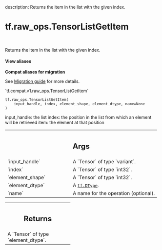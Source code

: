 description: Returns the item in the list with the given index.

<div itemscope itemtype="http://developers.google.com/ReferenceObject">
<meta itemprop="name" content="tf.raw_ops.TensorListGetItem" />
<meta itemprop="path" content="Stable" />
</div>

# tf.raw_ops.TensorListGetItem

<!-- Insert buttons and diff -->

<table class="tfo-notebook-buttons tfo-api nocontent" align="left">

</table>



Returns the item in the list with the given index.

<section class="expandable">
  <h4 class="showalways">View aliases</h4>
  <p>
<b>Compat aliases for migration</b>
<p>See
<a href="https://www.tensorflow.org/guide/migrate">Migration guide</a> for
more details.</p>
<p>`tf.compat.v1.raw_ops.TensorListGetItem`</p>
</p>
</section>

<pre class="devsite-click-to-copy prettyprint lang-py tfo-signature-link">
<code>tf.raw_ops.TensorListGetItem(
    input_handle, index, element_shape, element_dtype, name=None
)
</code></pre>



<!-- Placeholder for "Used in" -->

input_handle: the list
index: the position in the list from which an element will be retrieved
item: the element at that position

<!-- Tabular view -->
 <table class="responsive fixed orange">
<colgroup><col width="214px"><col></colgroup>
<tr><th colspan="2"><h2 class="add-link">Args</h2></th></tr>

<tr>
<td>
`input_handle`
</td>
<td>
A `Tensor` of type `variant`.
</td>
</tr><tr>
<td>
`index`
</td>
<td>
A `Tensor` of type `int32`.
</td>
</tr><tr>
<td>
`element_shape`
</td>
<td>
A `Tensor` of type `int32`.
</td>
</tr><tr>
<td>
`element_dtype`
</td>
<td>
A <a href="../../tf/dtypes/DType.md"><code>tf.DType</code></a>.
</td>
</tr><tr>
<td>
`name`
</td>
<td>
A name for the operation (optional).
</td>
</tr>
</table>



<!-- Tabular view -->
 <table class="responsive fixed orange">
<colgroup><col width="214px"><col></colgroup>
<tr><th colspan="2"><h2 class="add-link">Returns</h2></th></tr>
<tr class="alt">
<td colspan="2">
A `Tensor` of type `element_dtype`.
</td>
</tr>

</table>

